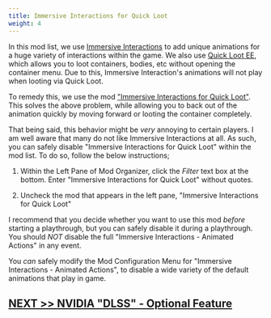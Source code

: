 ```yaml
---
title: Immersive Interactions for Quick Loot
weight: 4
---
```


In this mod list, we use [Immersive Interactions](https://www.nexusmods.com/skyrimspecialedition/mods/47670) to add unique animations for a huge variety of interactions within the game. We also use [Quick Loot EE](https://www.nexusmods.com/skyrimspecialedition/mods/69980), which allows you to loot containers, bodies, etc without opening the container menu. Due to this, Immersive Interaction's animations will not play when looting via Quick Loot.

To remedy this, we use the mod ["Immersive Interactions for Quick Loot"](https://www.nexusmods.com/skyrimspecialedition/mods/96894). This solves the above problem, while allowing you to back out of the animation quickly by moving forward or looting the container completely.

That being said, this behavior might be *very* annoying to certain players. I am well aware that many do not like Immersive Interactions at all. As such, you can safely disable "Immersive Interactions for Quick Loot" within the mod list. To do so, follow the below instructions;

1. Within the Left Pane of Mod Organizer, click the *Filter* text box at the bottom. Enter "Immersive Interactions for Quick Loot" without quotes.

2. Uncheck the mod that appears in the left pane, "Immersive Interactions for Quick Loot"

I recommend that you decide whether you want to use this mod *before* starting a playthrough, but you can safely disable it during a playthrough. You should *NOT* disable the full "Immersive Interactions - Animated Actions" in any event.

You *can* safely modify the Mod Configuration Menu for "Immersive Interactions - Animated Actions", to disable a wide variety of the default animations that play in game.

## [NEXT >> NVIDIA "DLSS" - Optional Feature](../../mod-list-tweaks/nvidiadlss)
